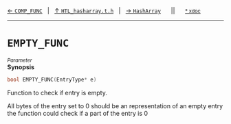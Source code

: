 [&#8592; `COMP_FUNC`](HTL_hasharray.t.h--comp_func.md)&nbsp;&nbsp;&nbsp;|&nbsp;&nbsp;&nbsp;[&#8593; `HTL_hasharray.t.h`](HTL_hasharray.t.h.md)&nbsp;&nbsp;&nbsp;|&nbsp;&nbsp;&nbsp;[&#8594; `HashArray`](HTL_hasharray.t.h--hasharray.md)&nbsp;&nbsp;&nbsp;&nbsp;&nbsp;&nbsp;||&nbsp;&nbsp;&nbsp;&nbsp;&nbsp;&nbsp;<small>[\* xdoc](../xdoc/HTL_hasharray.t.h.xmd#L20)</small>
***

# `EMPTY_FUNC`
<small>*Parameter*</small>  
**Synopsis**

```cpp
bool EMPTY_FUNC(EntryType* e)
```


Function to check if entry is empty.

All bytes of the entry set to 0 should be an representation of an empty entry
the function could check if a part of the entry is 0



